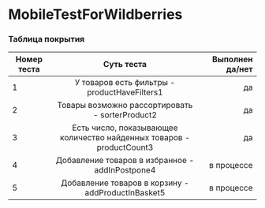 # MobileTestForWildberries
### Таблица покрытия
| Номер теста |Суть теста          | Выполнен да/нет|
| ------------- |:------------------:| -----:|
|1|У товаров есть фильтры - productHaveFilters1|да|
|2|Товары возможно рассортировать - sorterProduct2|да|
|3|Есть число, показывающее количество найденных товаров - productCount3|да|  
|4|Добавление товаров в  избранное - addInPostpone4|в процессе|
|5|Добавление товаров в корзину - addProductInBasket5|в процессе|
